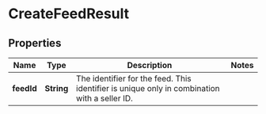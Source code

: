 
# CreateFeedResult

## Properties
Name | Type | Description | Notes
------------ | ------------- | ------------- | -------------
**feedId** | **String** | The identifier for the feed. This identifier is unique only in combination with a seller ID. | 



